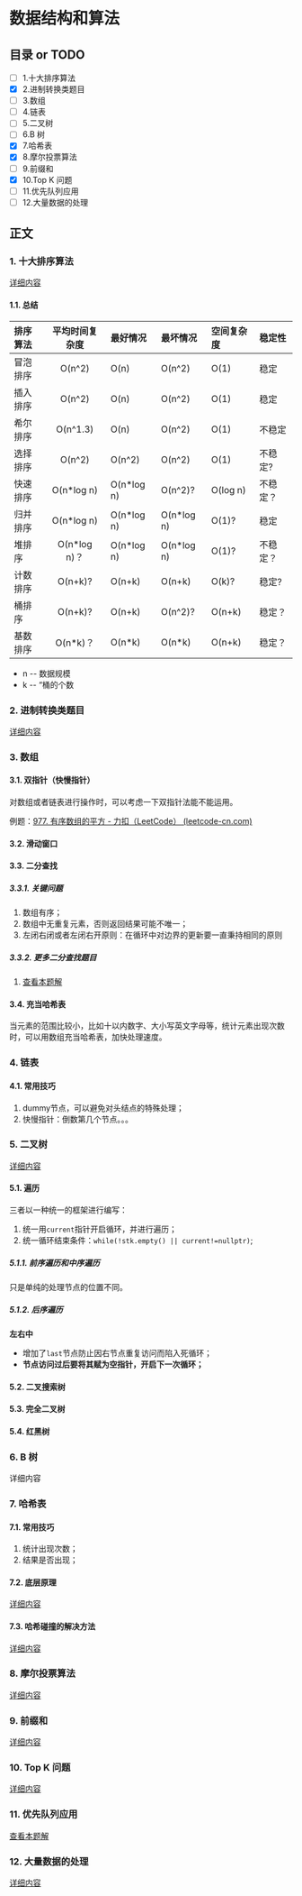 # 数据结构和算法
## 目录 or TODO
- [ ] 1.十大排序算法
- [x] 2.进制转换类题目
- [ ] 3.数组	
- [ ] 4.链表
- [ ] 5.二叉树
- [ ] 6.B 树
- [x] 7.哈希表
- [x] 8.摩尔投票算法
- [ ] 9.前缀和
- [x] 10.Top K 问题
- [ ] 11.优先队列应用
- [ ] 12.大量数据的处理
## 正文

### 1. 十大排序算法

[详细内容](https://github.com/jasonchio-cn/Interview-oriented-Notes/blob/master/1.%20Algorithm/1.%20%E5%8D%81%E5%A4%A7%E6%8E%92%E5%BA%8F%E7%AE%97%E6%B3%95.md)

#### 1.1. 总结

| 排序算法 | 平均时间复杂度 | 最好情况   | 最坏情况   | 空间复杂度 | 稳定性   |
| :------- | :------------: | :--------- | :--------- | :--------- | :------- |
| 冒泡排序 |     O(n^2)     | O(n)       | O(n^2)     | O(1)       | 稳定     |
| 插入排序 |     O(n^2)     | O(n)       | O(n^2)     | O(1)       | 稳定     |
| 希尔排序 |    O(n^1.3)    | O(n)       | O(n^2)     | O(1)       | 不稳定   |
| 选择排序 |     O(n^2)     | O(n^2)     | O(n^2)     | O(1)       | 不稳定?  |
| 快速排序 |   O(n*log n)   | O(n*log n) | O(n^2)?    | O(log n)   | 不稳定？ |
| 归并排序 |   O(n*log n)   | O(n*log n) | O(n*log n) | O(1)?      | 稳定     |
| 堆排序   |  O(n*log n)？  | O(n*log n) | O(n*log n) | O(1)?      | 不稳定？ |
| 计数排序 |    O(n+k)?     | O(n+k)     | O(n+k)     | O(k)?      | 稳定?    |
| 桶排序   |    O(n+k)?     | O(n+k)     | O(n^2)?    | O(n+k)     | 稳定？   |
| 基数排序 |    O(n*k)？    | O(n*k)     | O(n*k)     | O(n+k)     | 稳定？   |

- n -- 数据规模
- k -- “桶的个数

### 2. 进制转换类题目

[详细内容](https://github.com/jasonchio-cn/Interview-oriented-Notes/blob/master/1.%20Algorithm/2.%20%E8%BF%9B%E5%88%B6%E8%BD%AC%E6%8D%A2.md)

### 3. 数组	

#### 3.1. 双指针（快慢指针）

对数组或者链表进行操作时，可以考虑一下双指针法能不能运用。

例题：[977. 有序数组的平方 - 力扣（LeetCode） (leetcode-cn.com)](https://leetcode-cn.com/problems/squares-of-a-sorted-array/)

#### 3.2. 滑动窗口



#### 3.3. 二分查找	

##### 3.3.1. 关键问题

1. 数组有序；
2. 数组中无重复元素，否则返回结果可能不唯一；
3. 左闭右闭或者左闭右开原则：在循环中对边界的更新要一直秉持相同的原则

##### 3.3.2. 更多二分查找题目

1. [查看本题解](https://leetcode-cn.com/problems/the-k-weakest-rows-in-a-matrix/solution/gong-shui-san-xie-yi-ti-shuang-jie-po-su-7okx/)

#### 3.4. 充当哈希表

当元素的范围比较小，比如十以内数字、大小写英文字母等，统计元素出现次数时，可以用数组充当哈希表，加快处理速度。

### 4. 链表

#### 4.1. 常用技巧

1. dummy节点，可以避免对头结点的特殊处理；
2. 快慢指针：倒数第几个节点。。。

### 5. 二叉树

[详细内容](https://github.com/jasonchio-cn/Interview-oriented-Notes/blob/master/1.%20Algorithm/5.%20%E4%BA%8C%E5%8F%89%E6%A0%91.md)

#### 5.1. 遍历

三者以一种统一的框架进行编写：

1. 统一用`current`指针开启循环，并进行遍历；
2. 统一循环结束条件：`while(!stk.empty() || current!=nullptr)`;

##### 5.1.1. 前序遍历和中序遍历

只是单纯的处理节点的位置不同。

##### 5.1.2. 后序遍历

**左右中**

- 增加了`last`节点防止因右节点重复访问而陷入死循环；
- **节点访问过后要将其赋为空指针，开启下一次循环；**

#### 5.2. 二叉搜索树

#### 5.3. 完全二叉树

#### 5.4. 红黑树

### 6. B 树

详细内容

### 7. 哈希表

#### 7.1. 常用技巧

1. 统计出现次数；
2. 结果是否出现；

#### 7.2. 底层原理

[详细内容](https://github.com/jasonchio-cn/Interview-oriented-Notes/blob/master/2.%20C%2B%2B/1.%20%E9%9D%A2%E7%BB%8F%E9%97%AE%E9%A2%98%E6%B1%87%E6%80%BB/%E5%93%88%E5%B8%8C%E8%A1%A8%E5%A6%82%E4%BD%95%E5%AE%9E%E7%8E%B0%E3%80%81%E5%93%88%E5%B8%8C%E5%86%B2%E7%AA%81.md)

#### 7.3. 哈希碰撞的解决方法

[详细内容](https://github.com/jasonchio-cn/Interview-oriented-Notes/blob/master/2.%20C%2B%2B/1.%20%E9%9D%A2%E7%BB%8F%E9%97%AE%E9%A2%98%E6%B1%87%E6%80%BB/%E5%93%88%E5%B8%8C%E8%A1%A8%E5%A6%82%E4%BD%95%E5%AE%9E%E7%8E%B0%E3%80%81%E5%93%88%E5%B8%8C%E5%86%B2%E7%AA%81.md)

### 8.  摩尔投票算法

[详细内容](https://github.com/jasonchio-cn/Interview-oriented-Notes/blob/master/1.%20Algorithm/8.%20%E6%91%A9%E5%B0%94%E6%8A%95%E7%A5%A8%E7%AE%97%E6%B3%95.md)

### 9. 前缀和

[详细内容](https://github.com/jasonchio-cn/Interview-oriented-Notes/blob/master/1.%20Algorithm/10.%20%E5%89%8D%E7%BC%80%E5%92%8C.md)

### 10. Top K 问题

[详细内容](https://github.com/jasonchio-cn/Interview-oriented-Notes/blob/jason_dev/1.%20Algorithm/9.%20Top%20K%20%E9%97%AE%E9%A2%98.md)

### 11. 优先队列应用

[查看本题解](https://leetcode-cn.com/problems/the-k-weakest-rows-in-a-matrix/solution/gong-shui-san-xie-yi-ti-shuang-jie-po-su-7okx/)

### 12. 大量数据的处理

[详细内容](https://github.com/jasonchio-cn/Interview-oriented-Notes/blob/jason_dev/1.%20Algorithm/%E5%A4%A7%E6%95%B0%E6%8D%AE%E5%A4%84%E7%90%86.md)

